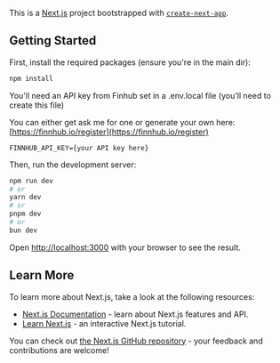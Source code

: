 This is a [Next.js](https://nextjs.org) project bootstrapped with [`create-next-app`](https://nextjs.org/docs/app/api-reference/cli/create-next-app).

## Getting Started

First, install the required packages (ensure you're in the main dir):

```bash
npm install
```

You'll need an API key from Finhub set in a .env.local file (you'll need to create this file)

You can either get ask me for one or generate your own here: [https://finnhub.io/register](https://finnhub.io/register)

```text
FINNHUB_API_KEY={your API key here}
```

Then, run the development server:

```bash
npm run dev
# or
yarn dev
# or
pnpm dev
# or
bun dev
```

Open [http://localhost:3000](http://localhost:3000) with your browser to see the result.

## Learn More

To learn more about Next.js, take a look at the following resources:

- [Next.js Documentation](https://nextjs.org/docs) - learn about Next.js features and API.
- [Learn Next.js](https://nextjs.org/learn) - an interactive Next.js tutorial.

You can check out [the Next.js GitHub repository](https://github.com/vercel/next.js) - your feedback and contributions are welcome!
